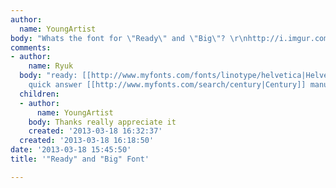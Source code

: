 ```yaml
---
author:
  name: YoungArtist
body: "Whats the font for \"Ready\" and \"Big\"? \r\nhttp://i.imgur.com/ft6jgah.jpg"
comments:
- author:
    name: Ryuk
  body: "ready: [[http://www.myfonts.com/fonts/linotype/helvetica|Helvetica Black]]\r\nBIG:
    quick answer [[http://www.myfonts.com/search/century|Century]] manually stretched"
  children:
  - author:
      name: YoungArtist
    body: Thanks really appreciate it
    created: '2013-03-18 16:32:37'
  created: '2013-03-18 16:18:50'
date: '2013-03-18 15:45:50'
title: '"Ready" and "Big" Font'

---
```

